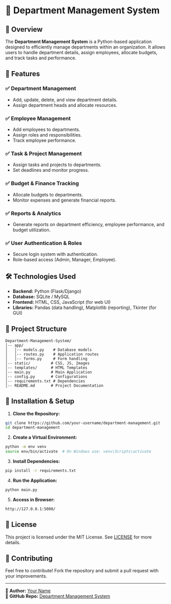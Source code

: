 # 🚀 Department Management System

## 📌 Overview
The **Department Management System** is a Python-based application designed to efficiently manage departments within an organization. It allows users to handle department details, assign employees, allocate budgets, and track tasks and performance.

## 🎯 Features
### ✅ Department Management
- Add, update, delete, and view department details.
- Assign department heads and allocate resources.

### ✅ Employee Management
- Add employees to departments.
- Assign roles and responsibilities.
- Track employee performance.

### ✅ Task & Project Management
- Assign tasks and projects to departments.
- Set deadlines and monitor progress.

### ✅ Budget & Finance Tracking
- Allocate budgets to departments.
- Monitor expenses and generate financial reports.

### ✅ Reports & Analytics
- Generate reports on department efficiency, employee performance, and budget utilization.

### ✅ User Authentication & Roles
- Secure login system with authentication.
- Role-based access (Admin, Manager, Employee).

## 🛠️ Technologies Used
- **Backend:** Python (Flask/Django)
- **Database:** SQLite / MySQL
- **Frontend:** HTML, CSS, JavaScript (for web UI)
- **Libraries:** Pandas (data handling), Matplotlib (reporting), Tkinter (for GUI)

## 📂 Project Structure
```
Department-Management-System/
│-- app/
│   │-- models.py    # Database models
│   │-- routes.py    # Application routes
│   │-- forms.py     # Form handling
│-- static/         # CSS, JS, Images
│-- templates/      # HTML Templates
│-- main.py         # Main Application
│-- config.py       # Configurations
│-- requirements.txt # Dependencies
│-- README.md       # Project Documentation
```

## 🚀 Installation & Setup
1. **Clone the Repository:**
```sh
git clone https://github.com/your-username/department-management.git
cd department-management
```

2. **Create a Virtual Environment:**
```sh
python -m env venv
source env/bin/activate  # On Windows use: venv\Scripts\activate
```

3. **Install Dependencies:**
```sh
pip install -r requirements.txt
```

4. **Run the Application:**
```sh
python main.py
```

5. **Access in Browser:**
```
http://127.0.0.1:5000/
```

## 📜 License
This project is licensed under the MIT License. See [LICENSE](LICENSE) for more details.

## 🤝 Contributing
Feel free to contribute! Fork the repository and submit a pull request with your improvements. 

---

🔹 **Author:** [Your Name](https://github.com/your-username)  
🔹 **GitHub Repo:** [Department Management System](https://github.com/your-username/department-management)
